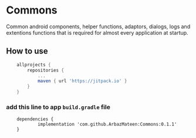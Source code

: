 # Commons
Common android components, helper functions, adaptors, dialogs, logs and extentions functions that is required for almost every application at startup.

## How to use
```gradle
	allprojects {
		repositories {
			...
			maven { url 'https://jitpack.io' }
		}
	}
```

### add this line to app `build.gradle` file
```
	dependencies {
	        implementation 'com.github.ArbazMateen:Commons:0.1.1'
	}
```
